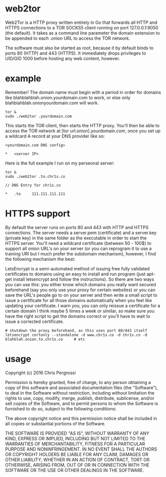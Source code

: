 # web2tor

Web2Tor is a HTTP proxy written entirely in Go that forwards all HTTP and HTTPS connections to a TOR SOCKS5 client running on port 127.0.0.1:9050 (the default).  It takes as a command line parameter the domain extension to be appended to each .onion URL to access the TOR network.

The software must also be started as root, because it by default binds to ports 80 (HTTP) and 443 (HTTPS).  It immediately drops privileges to UID/GID 1000 before hosting any web content, however.

# example

Remember! The domain name must begin with a period in order for domains like blahblahblah.onion.yourdomain.com to work, or else only blahblahblah.onionyourdomain.com will work.

    tor &
    sudo ./web2tor .yourdomain.com

This starts the TOR client, then starts the HTTP proxy.  You'll then be able to access the TOR network at [tor url.onion].yourdomain.com, once you set up a wildcard A record at your DNS provider like so:

    <yourdomain.com DNS config>

    *   <server IP>

Here is the full example I run on my perseonal server:

    tor &
    sudo ./web2tor .to.chr1s.co

    // DNS Entry for chr1s.co

    *   .to     111.111.111.111

# HTTPS support

By default the server runs on ports 80 and 443 with HTTP and HTTPS connections.  The server needs a server.pem (certificate) and a server.key (private key) in the same folder as the executable in order to start the HTTPS server.  You'll need a wildcard certificate (between 50 - 100$) to support all onion URL's on your server (or you can reprogram it to use a training URI but I much prefer the subdomain mechanism), however, I find the following mechanism the best:

LetsEncrypt is a semi-automated method of issuing free fully validated certificates to domains using an easy to install and run program (just apt-get install letsencrypt and follow the instructions).  So there are two ways you can use this:  you either know which domains you really want secured beforehand (say you only use your proxy for certain websites) or you can save the URL's people go to on your server and then write a small script to issue a certificate for all those domains automatically when you feel like updating your certificate.  I warn you, you can only reissue a certificate for a certain domain I think maybe 5 times a week or similar, so make sure you have the right script to get the domains correct or you'll have to wait to issue a corrected certificate.

    # shutdown the proxy beforehand, as this uses port 80/443 itself
    letsencrypt certonly --standalone -d www.chr1s.co -d chr1s.co -d blahblah.onion.to.chr1s.co     # etc

# usage

Copyright (c) 2016 Chris Pergrossi


Permission is hereby granted, free of charge, to any person obtaining a copy of this software and associated documentation files (the "Software"), to deal in the Software without restriction, including without limitation the rights to use, copy, modify, merge, publish, distribute, sublicense, and/or sell copies of the Software, and to permit persons to whom the Software is furnished to do so, subject to the following conditions:

The above copyright notice and this permission notice shall be included in all copies or substantial portions of the Software.

THE SOFTWARE IS PROVIDED "AS IS", WITHOUT WARRANTY OF ANY KIND, EXPRESS OR IMPLIED, INCLUDING BUT NOT LIMITED TO THE WARRANTIES OF MERCHANTABILITY, FITNESS FOR A PARTICULAR PURPOSE AND NONINFRINGEMENT. IN NO EVENT SHALL THE AUTHORS OR COPYRIGHT HOLDERS BE LIABLE FOR ANY CLAIM, DAMAGES OR OTHER LIABILITY, WHETHER IN AN ACTION OF CONTRACT, TORT OR OTHERWISE, ARISING FROM, OUT OF OR IN CONNECTION WITH THE SOFTWARE OR THE USE OR OTHER DEALINGS IN THE SOFTWARE.
